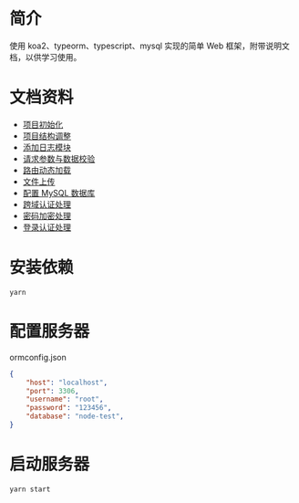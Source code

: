# 简介
使用 koa2、typeorm、typescript、mysql 实现的简单 Web 框架，附带说明文档，以供学习使用。

# 文档资料
- [项目初始化](https://www.toutiao.com/item/7053989186281456165)
- [项目结构调整](https://www.toutiao.com/item/7053994032938091044/)
- [添加日志模块](https://www.toutiao.com/item/7053995944894792200/)
- [请求参数与数据校验](https://www.toutiao.com/item/7053996715770380837/)
- [路由动态加载](https://www.toutiao.com/item/7053998418536006155/)
- [文件上传](https://www.toutiao.com/item/7054001970259952131/)
- [配置 MySQL 数据库](https://www.toutiao.com/item/7054002667953193511/)
- [跨域认证处理](https://www.toutiao.com/item/7054002828590809612/)
- [密码加密处理](https://www.toutiao.com/item/7054061987600335396/)
- [登录认证处理](https://www.toutiao.com/item/7054445172838400544/)
# 安装依赖
```shell
yarn
```

# 配置服务器
ormconfig.json
```json
{
    "host": "localhost",
    "port": 3306,
    "username": "root",
    "password": "123456",
    "database": "node-test",
}
```

# 启动服务器
```shell
yarn start
```